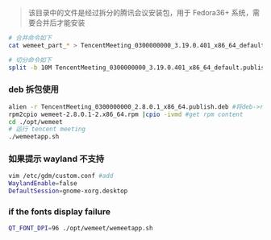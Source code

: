 > 该目录中的文件是经过拆分的腾讯会议安装包，用于 Fedora36+ 系统，需要合并后才能安装

```sh
# 合并命令如下
cat wemeet_part_* > TencentMeeting_0300000000_3.19.0.401_x86_64_default.publish.deb
```

```sh
# 切分命令如下
split -b 10M TencentMeeting_0300000000_3.19.0.401_x86_64_default.publish.deb wemeet_part_
```

### deb 拆包使用

```sh
alien -r TencentMeeting_0300000000_2.8.0.1_x86_64.publish.deb #将deb->rpm
rpm2cpio wemeet-2.8.0.1-2.x86_64.rpm |cpio -ivmd #get rpm content
cd ./opt/wemeet
# 运行 tencent meeting
./wemeetapp.sh
```

### 如果提示 wayland 不支持

```sh
vim /etc/gdm/custom.conf #add
WaylandEnable=false
DefaultSession=gnome-xorg.desktop
```

### if the fonts display failure

```sh
QT_FONT_DPI=96 ./opt/wemeet/wemeetapp.sh
```
